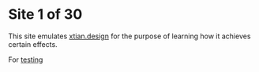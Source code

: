 # Site 1 of 30

This site emulates [xtian.design](http://xtian.design/) for the purpose of learning how it achieves certain effects.

For [testing](https://akiryk.github.io/thirty-sites-1/index.html)